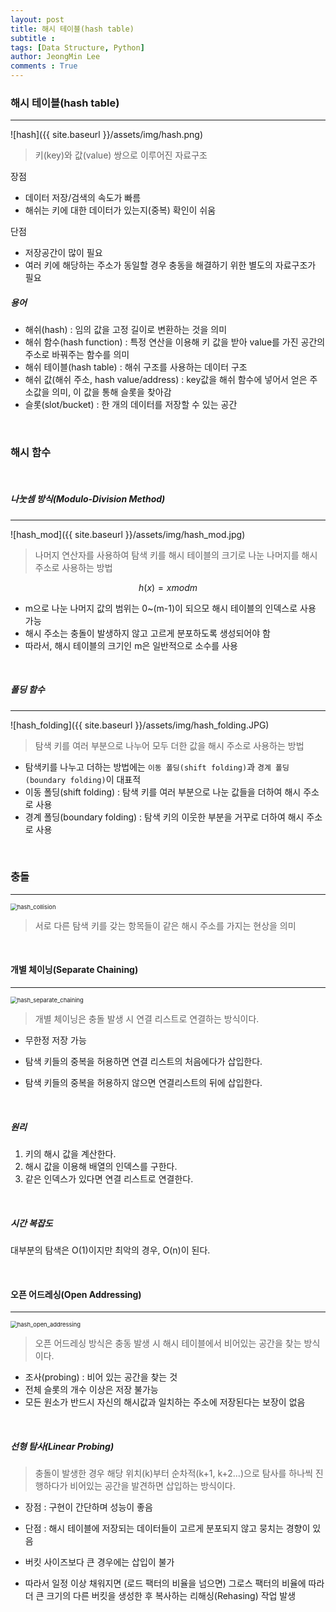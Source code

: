```yaml
---
layout: post
title: 해시 테이블(hash table)
subtitle : 
tags: [Data Structure, Python]
author: JeongMin Lee
comments : True
---
```


### 해시 테이블(hash table)

----

![hash]({{ site.baseurl }}/assets/img/hash.png)

> 키(key)와 값(value) 쌍으로 이루어진 자료구조

장점

* 데이터 저장/검색의 속도가 빠름
* 해쉬는 키에 대한 데이터가 있는지(중복) 확인이 쉬움

단점

* 저장공간이 많이 필요
* 여러 키에 해당하는 주소가 동일할 경우 충동을 해결하기 위한 별도의 자료구조가 필요

##### 용어

* 해쉬(hash) : 임의 값을 고정 길이로 변환하는 것을 의미
* 해쉬 함수(hash function) : 특정 연산을 이용해 키 값을 받아 value를 가진 공간의 주소로 바꿔주는 함수를 의미
* 해쉬 테이블(hash table) : 해쉬 구조를 사용하는 데이터 구조
* 해쉬 값(해쉬 주소, hash value/address) : key값을 해쉬 함수에 넣어서 얻은 주소값을 의미, 이 값을 통해 슬롯을 찾아감
* 슬롯(slot/bucket) : 한 개의 데이터를 저장할 수 있는 공간

<br>

### 해시 함수

<br>

##### 나눗셈 방식(Modulo-Division Method)

----



![hash_mod]({{ site.baseurl }}/assets/img/hash_mod.jpg)

> 나머지 연산자를 사용하여 탐색 키를 해시 테이블의 크기로 나눈 나머지를 해시 주소로 사용하는 방법

$$ h(x) = x mod m$$

* m으로 나눈 나머지 값의 범위는 0~(m-1)이 되으모 해시 테이블의 인덱스로 사용 가능
* 해시 주소는 충돌이 발생하지 않고 고르게 분포하도록 생성되어야 함
* 따라서, 해시 테이블의 크기인 m은 일반적으로 소수를 사용

<br>

##### 폴딩 함수

---

![hash_folding]({{ site.baseurl }}/assets/img/hash_folding.JPG)

> 탐색 키를 여러 부분으로 나누어 모두 더한 값을 해시 주소로 사용하는 방법

* 탐색키를 나누고 더하는 방법에는 `이동 폴딩(shift folding)`과 `경계 폴딩(boundary folding)`이 대표적
* 이동 폴딩(shift folding) : 탐색 키를 여러 부분으로 나눈 값들을 더하여 해시 주소로 사용
* 경계 폴딩(boundary folding) : 탐색 키의 이웃한 부분을 거꾸로 더하여 해시 주소로 사용

<br>

### 충돌

----

<img src="{{ site.baseurl }}/assets/img/hash_collision.png" alt="hash_collision" style="zoom: 67%;" />

> 서로 다른 탐색 키를 갖는 항목들이 같은 해시 주소를 가지는 현상을 의미

<br>

#### 개별 체이닝(Separate Chaining)

---

<img src="{{ site.baseurl }}/assets/img/hash_separate_chaining.png" alt="hash_separate_chaining" style="zoom:67%;" />

> 개별 체이닝은 충돌 발생 시 연결 리스트로 연결하는 방식이다.

* 무한정 저장 가능

* 탐색 키들의 중복을 허용하면 연결 리스트의 처음에다가 삽입한다.
* 탐색 키들의 중복을 허용하지 않으면 연결리스트의 뒤에 삽입한다.

<br>

##### 원리

1. 키의 해시 값을 계산한다.
2. 해시 값을 이용해 배열의 인덱스를 구한다.
3. 같은 인덱스가 있다면 연결 리스트로 연결한다.

<br>

##### 시간 복잡도

대부분의 탐색은 O(1)이지만 최악의 경우, O(n)이 된다.

<br>

#### 오픈 어드레싱(Open Addressing)

---

<img src="{{ site.baseurl }}/assets/img/hash_open_addressing.png" alt="hash_open_addressing" style="zoom:67%;" />

> 오픈 어드레싱 방식은 충동 발생 시 해시 테이블에서 비어있는 공간을 찾는 방식이다.

* 조사(probing) : 비어 있는 공간을 찾는 것
* 전체 슬롯의 개수 이상은 저장 불가능
* 모든 원소가 반드시 자신의 해시값과 일치하는 주소에 저장된다는 보장이 없음

<br>

##### 선형 탐사(Linear Probing)

> 충돌이 발생한 경우 해당 위치(k)부터 순차적(k+1, k+2...)으로 탐사를 하나씩 진행하다가 비어있는 공간을 발견하면 삽입하는 방식이다.

* 장점 : 구현이 간단하며 성능이 좋음

* 단점 :  해시 테이블에 저장되는 데이터들이 고르게 분포되지 않고 뭉치는 경향이 있음

* 버킷 사이즈보다 큰 경우에는 삽입이 불가

* 따라서 일정 이상 채워지면 (로드 팩터의 비율을 넘으면) 그로스 팩터의 비율에 따라 더 큰 크기의 다른 버킷을 생성한 후 복사하는 리해싱(Rehasing) 작업 발생

  